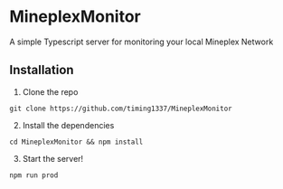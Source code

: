 # MineplexMonitor
A simple Typescript server for monitoring your local Mineplex Network

## Installation
1. Clone the repo

``git clone https://github.com/timing1337/MineplexMonitor``

2. Install the dependencies

``cd MineplexMonitor && npm install``

3. Start the server!

``npm run prod``
